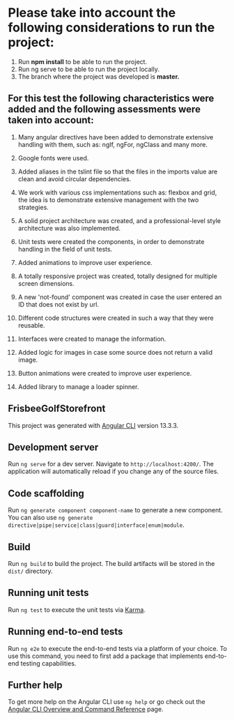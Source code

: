 # Please take into account the following considerations to run the project:

1. Run **npm install** to be able to run the project.
2. Run ng serve to be able to run the project locally.
3. The branch where the project was developed is **master.**

## For this test the following characteristics were added and the following assessments were taken into account:

1. Many angular directives have been added to demonstrate extensive handling with them, such as: ngIf, ngFor, ngClass and many more.

2. Google fonts were used.

3. Added aliases in the tslint file so that the files in the imports value are clean and avoid circular dependencies.

4. We work with various css implementations such as: flexbox and grid, the idea is to demonstrate extensive management with the two strategies.

5. A solid project architecture was created, and a professional-level style architecture was also implemented.

6. Unit tests were created the components, in order to demonstrate handling in the field of unit tests.

7. Added animations to improve user experience.

8. A totally responsive project was created, totally designed for multiple screen dimensions.

9. A new 'not-found' component was created in case the user entered an ID that does not exist by url.

10. Different code structures were created in such a way that they were reusable.

11. Interfaces were created to manage the information.

12. Added logic for images in case some source does not return a valid image.

13. Button animations were created to improve user experience.

14. Added library to manage a loader spinner.

## FrisbeeGolfStorefront

This project was generated with [Angular CLI](https://github.com/angular/angular-cli) version 13.3.3.

## Development server

Run `ng serve` for a dev server. Navigate to `http://localhost:4200/`. The application will automatically reload if you change any of the source files.

## Code scaffolding

Run `ng generate component component-name` to generate a new component. You can also use `ng generate directive|pipe|service|class|guard|interface|enum|module`.

## Build

Run `ng build` to build the project. The build artifacts will be stored in the `dist/` directory.

## Running unit tests

Run `ng test` to execute the unit tests via [Karma](https://karma-runner.github.io).

## Running end-to-end tests

Run `ng e2e` to execute the end-to-end tests via a platform of your choice. To use this command, you need to first add a package that implements end-to-end testing capabilities.

## Further help

To get more help on the Angular CLI use `ng help` or go check out the [Angular CLI Overview and Command Reference](https://angular.io/cli) page.

